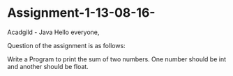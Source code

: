 # Assignment-1-13-08-16-
Acadgild - Java
Hello everyone,

Question of the assignment is as follows:

Write a Program to print the sum of two numbers. One number should be int and another should be float.
